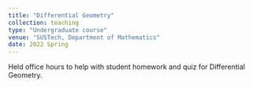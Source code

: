 ```yaml
---
title: "Differential Geometry"
collection: teaching
type: "Undergraduate course"
venue: "SUSTech, Department of Mathematics"
date: 2022 Spring
---
```

Held office hours to help with student homework and quiz for Differential Geometry.
